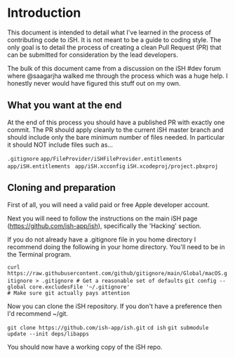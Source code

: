 # Introduction
This document is intended to detail what I've learned in the process of contributing code to iSH.  It is not meant to be a guide to coding style.  The only goal is to detail the process of creating a clean Pull Request (PR) that can be submitted for consideration by the lead developers.

The bulk of this document came from a discussion on the iSH #dev forum where @saagarjha walked me through the process which was a huge help.  I honestly never would have figured this stuff out on my own.

## What you want at the end

At the end of this process you should have a published PR with exactly one commit.  The PR should apply cleanly to the current iSH master branch and should include only the bare minimum number of files needed.  In particular it should NOT include files such as...

`.gitignore`
`app/FileProvider/iSHFileProvider.entitlements `
`app/iSH.entitlements `
`app/iSH.xcconfig`
`iSH.xcodeproj/project.pbxproj `

## Cloning and preparation

First of all, you will need a valid paid or free Apple developer account.  

Next you will need to follow the instructions on the main iSH page (https://github.com/ish-app/ish), specifically the 'Hacking' section.

If you do not already have a .gitignore file in you home directory I recommend doing the following in your home directory.  You'll need to be in the Terminal program. 


`curl  https://raw.githubusercontent.com/github/gitignore/main/Global/macOS.gitignore > .gitignore # Get a reasonable set of defaults`
`git config --global core.excludesFile '~/.gitignore'                                              # Make sure git actually pays attention`


Now you can clone the iSH repository.  If you don't have a preference then I'd recommend ~/git.

`git clone https://github.com/ish-app/ish.git`
`cd ish`
`git submodule update --init deps/libapps`

You should now have a working copy of the iSH repo.





